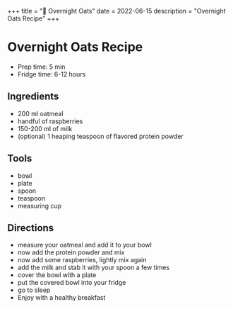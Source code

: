 +++
title = "🍚 Overnight Oats"
date = 2022-06-15
description = "Overnight Oats Recipe"
+++

# Overnight Oats Recipe
- Prep time: 5 min
- Fridge time: 6-12 hours

## Ingredients
- 200 ml oatmeal
- handful of raspberries
- 150-200 ml of milk
- (optional) 1 heaping teaspoon of flavored protein powder

## Tools
- bowl
- plate
- spoon
- teaspoon
- measuring cup

## Directions
- measure your oatmeal and add it to your bowl
- now add the protein powder and mix
- now add some raspberries, lightly mix again
- add the milk and stab it with your spoon a few times
- cover the bowl with a plate
- put the covered bowl into your fridge
- go to sleep
- Enjoy with a healthy breakfast
